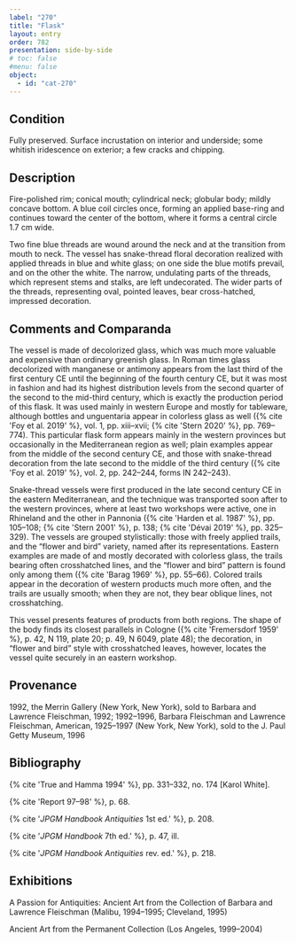 ```yaml
---
label: "270"
title: "Flask"
layout: entry
order: 782
presentation: side-by-side
# toc: false
#menu: false 
object:
  - id: "cat-270"
---
```


## Condition

Fully preserved. Surface incrustation on interior and underside; some whitish iridescence on exterior; a few cracks and chipping.

## Description

Fire-polished rim; conical mouth; cylindrical neck; globular body; mildly concave bottom. A blue coil circles once, forming an applied base-ring and continues toward the center of the bottom, where it forms a central circle 1.7 cm wide.

Two fine blue threads are wound around the neck and at the transition from mouth to neck. The vessel has snake-thread floral decoration realized with applied threads in blue and white glass; on one side the blue motifs prevail, and on the other the white. The narrow, undulating parts of the threads, which represent stems and stalks, are left undecorated. The wider parts of the threads, representing oval, pointed leaves, bear cross-hatched, impressed decoration.

## Comments and Comparanda

The vessel is made of decolorized glass, which was much more valuable and expensive than ordinary greenish glass. In Roman times glass decolorized with manganese or antimony appears from the last third of the first century CE until the beginning of the fourth century CE, but it was most in fashion and had its highest distribution levels from the second quarter of the second to the mid-third century, which is exactly the production period of this flask. It was used mainly in western Europe and mostly for tableware, although bottles and unguentaria appear in colorless glass as well ({% cite 'Foy et al. 2019' %}, vol. 1, pp. xiii–xvii; {% cite 'Stern 2020' %}, pp. 769–774). This particular flask form appears mainly in the western provinces but occasionally in the Mediterranean region as well; plain examples appear from the middle of the second century CE, and those with snake-thread decoration from the late second to the middle of the third century ({% cite 'Foy et al. 2019' %}, vol. 2, pp. 242–244, forms IN 242–243).

Snake-thread vessels were first produced in the late second century CE in the eastern Mediterranean, and the technique was transported soon after to the western provinces, where at least two workshops were active, one in Rhineland and the other in Pannonia ({% cite 'Harden et al. 1987' %}, pp. 105–108; {% cite 'Stern 2001' %}, p. 138; {% cite 'Dévai 2019' %}, pp. 325–329). The vessels are grouped stylistically: those with freely applied trails, and the “flower and bird” variety, named after its representations. Eastern examples are made of and mostly decorated with colorless glass, the trails bearing often crosshatched lines, and the “flower and bird” pattern is found only among them ({% cite 'Barag 1969' %}, pp. 55–66). Colored trails appear in the decoration of western products much more often, and the trails are usually smooth; when they are not, they bear oblique lines, not crosshatching.

This vessel presents features of products from both regions. The shape of the body finds its closest parallels in Cologne ({% cite 'Fremersdorf 1959' %}, p. 42, N 119, plate 20; p. 49, N 6049, plate 48); the decoration, in “flower and bird” style with crosshatched leaves, however, locates the vessel quite securely in an eastern workshop.

## Provenance

1992, the Merrin Gallery (New York, New York), sold to Barbara and Lawrence Fleischman, 1992; 1992–1996, Barbara Fleischman and Lawrence Fleischman, American, 1925–1997 (New York, New York), sold to the J. Paul Getty Museum, 1996

## Bibliography

{% cite 'True and Hamma 1994' %}, pp. 331–332, no. 174 [Karol White].

{% cite 'Report 97–98' %}, p. 68.

{% cite '*JPGM Handbook Antiquities* 1st ed.' %}, p. 208.

{% cite '*JPGM Handbook* 7th ed.' %}, p. 47, ill.

{% cite '*JPGM Handbook Antiquities* rev. ed.' %}, p. 218.

## Exhibitions

A Passion for Antiquities: Ancient Art from the Collection of Barbara and Lawrence Fleischman (Malibu, 1994–1995; Cleveland, 1995)

Ancient Art from the Permanent Collection (Los Angeles, 1999–2004)

